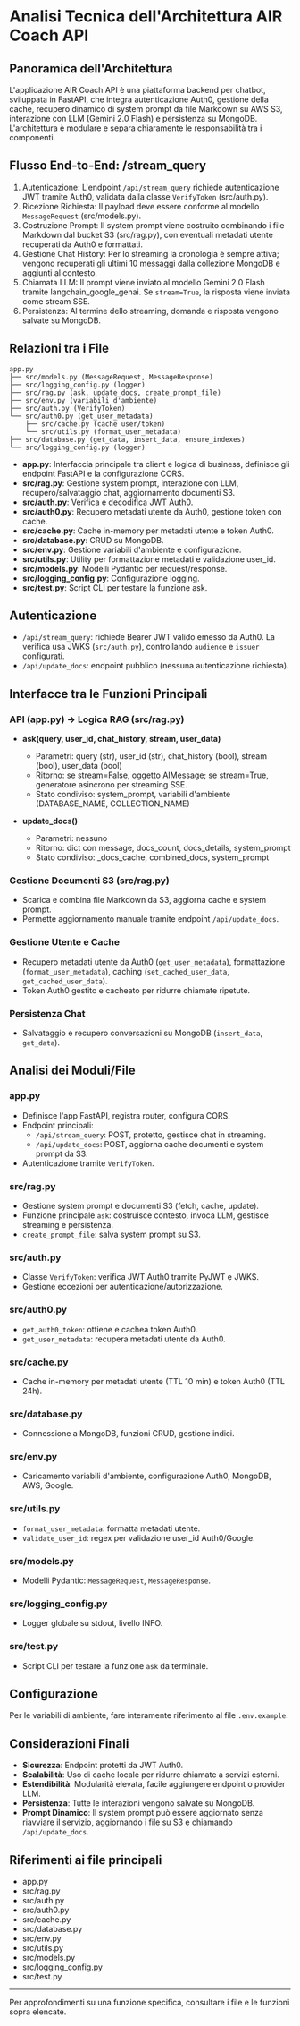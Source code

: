 # Analisi Tecnica dell'Architettura AIR Coach API

## Panoramica dell'Architettura

L'applicazione AIR Coach API è una piattaforma backend per chatbot, sviluppata in FastAPI, che integra autenticazione Auth0, gestione della cache, recupero dinamico di system prompt da file Markdown su AWS S3, interazione con LLM (Gemini 2.0 Flash) e persistenza su MongoDB. L'architettura è modulare e separa chiaramente le responsabilità tra i componenti.

## Flusso End-to-End: /stream_query

1. Autenticazione: L'endpoint `/api/stream_query` richiede autenticazione JWT tramite Auth0, validata dalla classe `VerifyToken` (src/auth.py).
2. Ricezione Richiesta: Il payload deve essere conforme al modello `MessageRequest` (src/models.py).
3. Costruzione Prompt: Il system prompt viene costruito combinando i file Markdown dal bucket S3 (src/rag.py), con eventuali metadati utente recuperati da Auth0 e formattati.
4. Gestione Chat History: Per lo streaming la cronologia è sempre attiva; vengono recuperati gli ultimi 10 messaggi dalla collezione MongoDB e aggiunti al contesto.
5. Chiamata LLM: Il prompt viene inviato al modello Gemini 2.0 Flash tramite langchain_google_genai. Se `stream=True`, la risposta viene inviata come stream SSE.
6. Persistenza: Al termine dello streaming, domanda e risposta vengono salvate su MongoDB.

## Relazioni tra i File

```
app.py
├── src/models.py (MessageRequest, MessageResponse)
├── src/logging_config.py (logger)
├── src/rag.py (ask, update_docs, create_prompt_file)
├── src/env.py (variabili d'ambiente)
├── src/auth.py (VerifyToken)
└── src/auth0.py (get_user_metadata)
    ├── src/cache.py (cache user/token)
    └── src/utils.py (format_user_metadata)
├── src/database.py (get_data, insert_data, ensure_indexes)
└── src/logging_config.py (logger)
```

- **app.py**: Interfaccia principale tra client e logica di business, definisce gli endpoint FastAPI e la configurazione CORS.
- **src/rag.py**: Gestione system prompt, interazione con LLM, recupero/salvataggio chat, aggiornamento documenti S3.
- **src/auth.py**: Verifica e decodifica JWT Auth0.
- **src/auth0.py**: Recupero metadati utente da Auth0, gestione token con cache.
- **src/cache.py**: Cache in-memory per metadati utente e token Auth0.
- **src/database.py**: CRUD su MongoDB.
- **src/env.py**: Gestione variabili d'ambiente e configurazione.
- **src/utils.py**: Utility per formattazione metadati e validazione user_id.
- **src/models.py**: Modelli Pydantic per request/response.
- **src/logging_config.py**: Configurazione logging.
- **src/test.py**: Script CLI per testare la funzione ask.

## Autenticazione

- `/api/stream_query`: richiede Bearer JWT valido emesso da Auth0. La verifica usa JWKS (`src/auth.py`), controllando `audience` e `issuer` configurati.
- `/api/update_docs`: endpoint pubblico (nessuna autenticazione richiesta).

## Interfacce tra le Funzioni Principali

### API (app.py) → Logica RAG (src/rag.py)

- **ask(query, user_id, chat_history, stream, user_data)**
  - Parametri: query (str), user_id (str), chat_history (bool), stream (bool), user_data (bool)
  - Ritorno: se stream=False, oggetto AIMessage; se stream=True, generatore asincrono per streaming SSE.
  - Stato condiviso: system_prompt, variabili d'ambiente (DATABASE_NAME, COLLECTION_NAME)

- **update_docs()**
  - Parametri: nessuno
  - Ritorno: dict con message, docs_count, docs_details, system_prompt
  - Stato condiviso: _docs_cache, combined_docs, system_prompt

### Gestione Documenti S3 (src/rag.py)
- Scarica e combina file Markdown da S3, aggiorna cache e system prompt.
- Permette aggiornamento manuale tramite endpoint `/api/update_docs`.

### Gestione Utente e Cache
- Recupero metadati utente da Auth0 (`get_user_metadata`), formattazione (`format_user_metadata`), caching (`set_cached_user_data`, `get_cached_user_data`).
- Token Auth0 gestito e cacheato per ridurre chiamate ripetute.

### Persistenza Chat
- Salvataggio e recupero conversazioni su MongoDB (`insert_data`, `get_data`).

## Analisi dei Moduli/File

### app.py
- Definisce l'app FastAPI, registra router, configura CORS.
- Endpoint principali:
  - `/api/stream_query`: POST, protetto, gestisce chat in streaming.
  - `/api/update_docs`: POST, aggiorna cache documenti e system prompt da S3.
- Autenticazione tramite `VerifyToken`.

### src/rag.py
- Gestione system prompt e documenti S3 (fetch, cache, update).
- Funzione principale `ask`: costruisce contesto, invoca LLM, gestisce streaming e persistenza.
- `create_prompt_file`: salva system prompt su S3.

### src/auth.py
- Classe `VerifyToken`: verifica JWT Auth0 tramite PyJWT e JWKS.
- Gestione eccezioni per autenticazione/autorizzazione.

### src/auth0.py
- `get_auth0_token`: ottiene e cachea token Auth0.
- `get_user_metadata`: recupera metadati utente da Auth0.

### src/cache.py
- Cache in-memory per metadati utente (TTL 10 min) e token Auth0 (TTL 24h).

### src/database.py
- Connessione a MongoDB, funzioni CRUD, gestione indici.

### src/env.py
- Caricamento variabili d'ambiente, configurazione Auth0, MongoDB, AWS, Google.

### src/utils.py
- `format_user_metadata`: formatta metadati utente.
- `validate_user_id`: regex per validazione user_id Auth0/Google.

### src/models.py
- Modelli Pydantic: `MessageRequest`, `MessageResponse`.

### src/logging_config.py
- Logger globale su stdout, livello INFO.

### src/test.py
- Script CLI per testare la funzione `ask` da terminale.

## Configurazione

Per le variabili di ambiente, fare interamente riferimento al file `.env.example`.

## Considerazioni Finali

- **Sicurezza**: Endpoint protetti da JWT Auth0.
- **Scalabilità**: Uso di cache locale per ridurre chiamate a servizi esterni.
- **Estendibilità**: Modularità elevata, facile aggiungere endpoint o provider LLM.
- **Persistenza**: Tutte le interazioni vengono salvate su MongoDB.
- **Prompt Dinamico**: Il system prompt può essere aggiornato senza riavviare il servizio, aggiornando i file su S3 e chiamando `/api/update_docs`.

## Riferimenti ai file principali

- app.py
- src/rag.py
- src/auth.py
- src/auth0.py
- src/cache.py
- src/database.py
- src/env.py
- src/utils.py
- src/models.py
- src/logging_config.py
- src/test.py

---

Per approfondimenti su una funzione specifica, consultare i file e le funzioni sopra elencate.